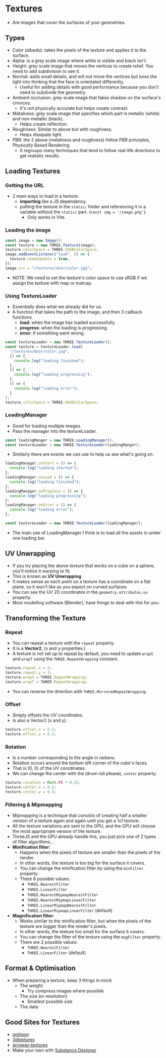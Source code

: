 # Textures

- Are images that cover the surfaces of your geometries.

## Types

- Color (albedo): takes the pixels of the texture and applies it to the surface.
- Alpha: is a grey scale image where white is visible and black isn't.
- Height: grey scale image that moves the vertices to create relief. You need to add subdivision to see it.
- Normal: adds small details, and will not move the vertices but lures the light into thinking that the face is orientated differently.
  - Useful for adding details with good performance because you don't need to subdivide the geometry.
- Ambient occlusion: grey scale image that fakes shadow on the surface's crevices.
  - It's not physically accurate but helps create contrast.
- Metalness: grey scale image that specifies which part is metallic (white) and non-metallic (black).
  - Helps create reflection.
- Roughness: Similar to above but with roughness.
  - Helps dissipate light.
- PBR: the 2 above (metalness and roughness) follow PBR principles, Physically Based Rendering.
  - It regroups many techniques that tend to follow real-life directions to get realistic results.

## Loading Textures

### Getting the URL

- 2 main ways to load in a texture:
  - **importing** like a JS dependency.
  - putting the texture in the `static/` folder and referencing it in a variable without the `static/` part. (`const img = '/image.png'`).
    - Only works in Vite.

### Loading the image

```js
const image = new Image();
const texture = new THREE.Texture(image);
texture.colorSpace = THREE.SRGBColorSpace;
image.addEventListener("load", () => {
  texture.needsUpdate = true;
});
image.src = "/textures/door/color.jpg";
```

- NOTE: We need to set the texture's color space to use sRGB if we assign the texture with map or matcap.

### Using TextureLoader

- Essentially does what we already did for us.
- A function that takes the path to the image, and then 3 callback functions.
  - **load**: when the image has loaded successfully.
  - **progress**: when the loading is progressing.
  - **error**: if something went wrong.

```js
const textureLoader = new THREE.TextureLoader();
const texture = textureLoader.load(
  "/textures/door/color.jpg",
  () => {
    console.log("loading finished");
  },
  () => {
    console.log("loading progressing");
  },
  () => {
    console.log("loading error");
  }
);
texture.colorSpace = THREE.SRGBColorSpace;
```

### LoadingManager

- Good for loading multiple images.
- Pass the manager into the textureLoader.

```js
const loadingManger = new THREE.LoadingManager();
const textureLoader = new THREE.TextureLoader(loadingManger);
```

- Similarly there are events we can use to help us see what's going on.

```js
loadingManager.onStart = () => {
  console.log("loading started");
};
loadingManager.onLoad = () => {
  console.log("loading finished");
};
loadingManager.onProgress = () => {
  console.log("loading progressing");
};
loadingManager.onError = () => {
  console.log("loading error");
};

const textureLoader = new THREE.TextureLoader(loadingManager);
```

- The main use of LoadingManager I think is to load all the assets in under one loading bar.

## UV Unwrapping

- If you try placing the above texture that works on a cube on a sphere, you'll notice it warping to fit.
- This is known as **UV Unwrapping**.
- It makes sense as each point on a texture has a coordinate on a flat plane, so it won't like as you expect on curved surfaces.
- You can see the UV 2D coordinates in the `geometry.attributes.uv` property.
- Most modelling software (Blender), have things to deal with this for you.

## Transforming the Texture

### Repeat

- You can repeat a texture with the `repeat` property.
- It is a **Vector2**, (x and y properties.)
- A texture is not set up to repeat by default, you need to update `wrapS` and `wrapT` using the `THREE.RepeatWrapping` constant.

```js
texture.repeat.x = 2;
texture.repeat.y = 3;
texture.wrapS = THREE.RepeatWrapping;
texture.wrapT = THREE.RepeatWrapping;
```

- You can reverse the direction with `THREE.MirroredRepeatWrapping`.

### Offset

- Simply offsets the UV coordinates.
- Is also a Vector2 (x and y).

```js
texture.offset.x = 0.5;
texture.offset.y = 0.5;
```

### Rotation

- Is a number corresponding to the angle in radians.
- Rotation occurs around the bottom left corner of the cube's faces.
- That is (0, 0) of the UV coordinates.
- We can change the center with the (drum roll please), `center` property.

```js
texture.rotation = Math.PI * 0.25;
texture.center.x = 0.5;
texture.center.y = 0.5;
```

### Filtering & Mipmapping

- Mipmapping is a technique that consists of creating half a smaller version of a texture again and again until you get a 1x1 texture.
- All the texture variations are sent to the GPU, and the GPU will choose the most appropriate version of the texture.
- ThreeJS and the GPU already handle this, you just pick one of 2 types of filter algorithms...
- **Minification filter**:
  - Happens when the pixels of texture are smaller than the pixels of the render.
  - In other words, the texture is too big for the surface it covers.
  - You can change the minification filter by using the `minFilter` property.
  - There 6 possible values:
    - `THREE.NearestFilter`
    - `THREE.LinearFilter`
    - `THREE.NearestMipmapNearestFilter`
    - `THREE.NearestMipmapLinearFilter`
    - `THREE.LinearMipmapNearestFilter`
    - `THREE.LinearMipmapLinearFilter` (default)
- **Magnification filter**:
  - Works similar to the minification filter, but when the pixels of the texture are bigger than the render's pixels.
  - In other words, the texture too small for the surface it covers.
  - You can change the filter of the texture using the `magFilter` property.
  - There are 2 possible values:
    - `THREE.NearestFilter`
    - `THREE.LinearFilter` (default)

## Format & Optimisation

- When preparing a texture, keep 3 things in mind:
  - The weight
    - Try compress images where possible
  - The size (or resolution)
    - Smallest possible size
  - The data

## Good Sites for Textures

- [poliigon](https://www.poliigon.com)
- [3dtextures](https://www.3dtextures.me)
- [arroway-textures](https://www.arroway-textures.ch)
- Make your own with [Substance Designer](https://www.adobe.com/products/substance3d-designer.html)
